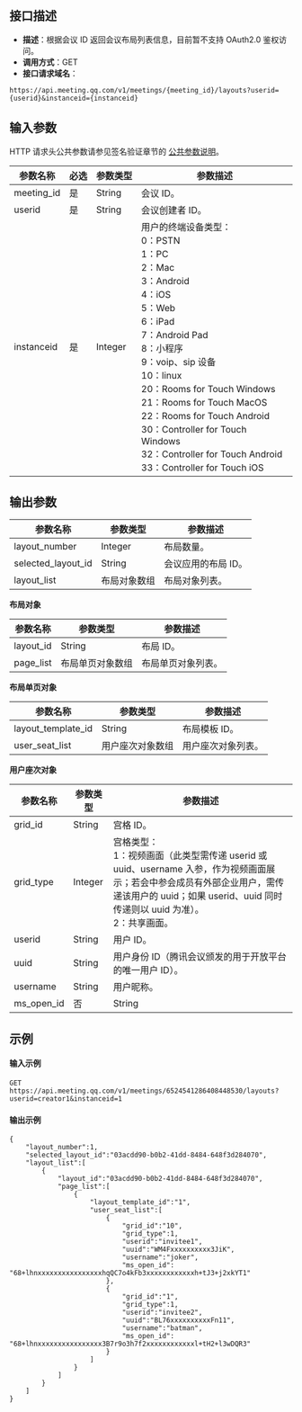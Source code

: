 ## 接口描述
- **描述**：根据会议 ID 返回会议布局列表信息，目前暂不支持 OAuth2.0 鉴权访问。
- **调用方式**：GET
- **接口请求域名**：
```Plaintext
https://api.meeting.qq.com/v1/meetings/{meeting_id}/layouts?userid={userid}&instanceid={instanceid}
```

## 输入参数
HTTP 请求头公共参数请参见签名验证章节的 [公共参数说明](https://cloud.tencent.com/document/product/1095/42413#.E5.85.AC.E5.85.B1.E5.8F.82.E6.95.B0)。


| 参数名称   | 必选 | 参数类型 | 参数描述                                                     |
| ---------- | ---- | -------- | ------------------------------------------------------------ |
| meeting_id | 是   | String   | 会议 ID。                                                     |
| userid     | 是   | String   | 会议创建者 ID。                                               |
| instanceid | 是   | Integer  |用户的终端设备类型：<br>0：PSTN<br>1：PC<br>2：Mac<br>3：Android<br>4：iOS<br>5：Web<br>6：iPad<br>7：Android Pad<br>8：小程序<br>9：voip、sip 设备<br>10：linux<br>20：Rooms for Touch Windows<br>21：Rooms for Touch MacOS<br>22：Rooms for Touch Android<br>30：Controller for Touch Windows<br>32：Controller for Touch Android<br>33：Controller for Touch iOS |


## 输出参数

| 参数名称           |  参数类型     | 参数描述           |
| ------------------ |  ------------ | ------------------ |
| layout_number      |  Integer      | 布局数量。         |
| selected_layout_id |  String       | 会议应用的布局 ID。 |
| layout_list        | 布局对象数组 | 布局对象列表。     |


**布局对象**

| 参数名称  |  参数类型         | 参数描述           |
| --------- | ---------------- | ------------------ |
| layout_id | String           | 布局 ID。           |
| page_list |  布局单页对象数组 | 布局单页对象列表。 |

**布局单页对象**

| 参数名称           |  参数类型         | 参数描述           |
| ------------------ |  ---------------- | ------------------ |
| layout_template_id |  String           | 布局模板 ID。       |
| user_seat_list     |  用户座次对象数组 | 用户座次对象列表。 |

**用户座次对象**

| 参数名称  |  参数类型 | 参数描述                                                     |
| --------- | -------- | ------------------------------------------------------------ |
| grid_id   | String   | 宫格 ID。                                                     |
| grid_type |  Integer  | 宫格类型：<br>1：视频画面（此类型需传递 userid 或 uuid、username 入参，作为视频画面展示；若会中参会成员有外部企业用户，需传递该用户的 uuid；如果 userid、uuid 同时传递则以 uuid 为准）。<br>2：共享画面。 |
| userid    | String   | 用户 ID。                                                     |
| uuid    |  String   | 用户身份 ID（腾讯会议颁发的用于开放平台的唯一用户 ID）。                                                     |
| username  | String   | 用户昵称。                                                   |
| ms_open_id  | 否   | String   | 当场会议的用户临时 ID。              |

## 示例
#### 输入示例
```plaintext
GET
https://api.meeting.qq.com/v1/meetings/6524541286408448530/layouts?userid=creator1&instanceid=1
```

#### 输出示例
```plaintext
{
    "layout_number":1,
    "selected_layout_id":"03acdd90-b0b2-41dd-8484-648f3d284070",
    "layout_list":[
        {
            "layout_id":"03acdd90-b0b2-41dd-8484-648f3d284070",
            "page_list":[
                {
                    "layout_template_id":"1",
                    "user_seat_list":[
                        {
                            "grid_id":"10",
                            "grid_type":1,
                            "userid":"invitee1",
                            "uuid":"WM4Fxxxxxxxxxx3JiK",
                            "username":"joker",
                            "ms_open_id": "68+lhnxxxxxxxxxxxxxxxxhqQC7o4kFb3xxxxxxxxxxxxh+tJ3+j2xkYT1"
                        },
                        {
                            "grid_id":"1",
                            "grid_type":1,
                            "userid":"invitee2",
                            "uuid":"BL76xxxxxxxxxxFn11",
                            "username":"batman",
                            "ms_open_id": "68+lhnxxxxxxxxxxxxxxxx3B7r9o3h7f2xxxxxxxxxxxxl+tH2+l3wDQR3"
                        }
                    ]
                }
            ]
        }
    ]
}
```
